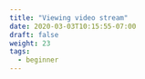 ```yaml
---
title: "Viewing video stream"
date: 2020-03-03T10:15:55-07:00
draft: false
weight: 23
tags:
  - beginner
---
```

